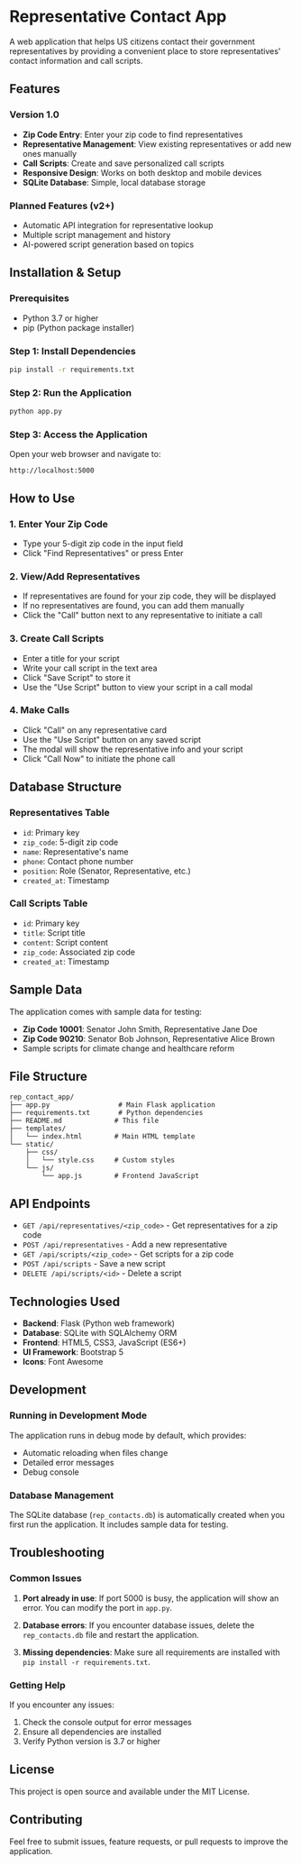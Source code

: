 # Representative Contact App

A web application that helps US citizens contact their government representatives by providing a convenient place to store representatives' contact information and call scripts.

## Features

### Version 1.0
- **Zip Code Entry**: Enter your zip code to find representatives
- **Representative Management**: View existing representatives or add new ones manually
- **Call Scripts**: Create and save personalized call scripts
- **Responsive Design**: Works on both desktop and mobile devices
- **SQLite Database**: Simple, local database storage

### Planned Features (v2+)
- Automatic API integration for representative lookup
- Multiple script management and history
- AI-powered script generation based on topics

## Installation & Setup

### Prerequisites
- Python 3.7 or higher
- pip (Python package installer)

### Step 1: Install Dependencies
```bash
pip install -r requirements.txt
```

### Step 2: Run the Application
```bash
python app.py
```

### Step 3: Access the Application
Open your web browser and navigate to:
```
http://localhost:5000
```

## How to Use

### 1. Enter Your Zip Code
- Type your 5-digit zip code in the input field
- Click "Find Representatives" or press Enter

### 2. View/Add Representatives
- If representatives are found for your zip code, they will be displayed
- If no representatives are found, you can add them manually
- Click the "Call" button next to any representative to initiate a call

### 3. Create Call Scripts
- Enter a title for your script
- Write your call script in the text area
- Click "Save Script" to store it
- Use the "Use Script" button to view your script in a call modal

### 4. Make Calls
- Click "Call" on any representative card
- Use the "Use Script" button on any saved script
- The modal will show the representative info and your script
- Click "Call Now" to initiate the phone call

## Database Structure

### Representatives Table
- `id`: Primary key
- `zip_code`: 5-digit zip code
- `name`: Representative's name
- `phone`: Contact phone number
- `position`: Role (Senator, Representative, etc.)
- `created_at`: Timestamp

### Call Scripts Table
- `id`: Primary key
- `title`: Script title
- `content`: Script content
- `zip_code`: Associated zip code
- `created_at`: Timestamp

## Sample Data

The application comes with sample data for testing:
- **Zip Code 10001**: Senator John Smith, Representative Jane Doe
- **Zip Code 90210**: Senator Bob Johnson, Representative Alice Brown
- Sample scripts for climate change and healthcare reform

## File Structure

```
rep_contact_app/
├── app.py                 # Main Flask application
├── requirements.txt       # Python dependencies
├── README.md             # This file
├── templates/
│   └── index.html        # Main HTML template
└── static/
    ├── css/
    │   └── style.css     # Custom styles
    └── js/
        └── app.js        # Frontend JavaScript
```

## API Endpoints

- `GET /api/representatives/<zip_code>` - Get representatives for a zip code
- `POST /api/representatives` - Add a new representative
- `GET /api/scripts/<zip_code>` - Get scripts for a zip code
- `POST /api/scripts` - Save a new script
- `DELETE /api/scripts/<id>` - Delete a script

## Technologies Used

- **Backend**: Flask (Python web framework)
- **Database**: SQLite with SQLAlchemy ORM
- **Frontend**: HTML5, CSS3, JavaScript (ES6+)
- **UI Framework**: Bootstrap 5
- **Icons**: Font Awesome

## Development

### Running in Development Mode
The application runs in debug mode by default, which provides:
- Automatic reloading when files change
- Detailed error messages
- Debug console

### Database Management
The SQLite database (`rep_contacts.db`) is automatically created when you first run the application. It includes sample data for testing.

## Troubleshooting

### Common Issues

1. **Port already in use**: If port 5000 is busy, the application will show an error. You can modify the port in `app.py`.

2. **Database errors**: If you encounter database issues, delete the `rep_contacts.db` file and restart the application.

3. **Missing dependencies**: Make sure all requirements are installed with `pip install -r requirements.txt`.

### Getting Help
If you encounter any issues:
1. Check the console output for error messages
2. Ensure all dependencies are installed
3. Verify Python version is 3.7 or higher

## License

This project is open source and available under the MIT License.

## Contributing

Feel free to submit issues, feature requests, or pull requests to improve the application. 